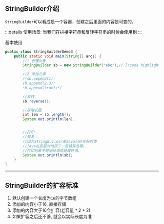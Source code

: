 ## StringBuilder介绍

`StringBuilder`可以看成是一个容器，创建之后里面的内容是可变的。

:::details
使用场景: 当我们在拼接字符串和反转字符串的时候会使用到
:::


基本使用
```java
public class StringBuilderDemo3 {
    public static void main(String[] args) {
        //1.创建对象
        StringBuilder sb = new StringBuilder("abc");// [!code highlight]

        //2.添加元素
        /*sb.append(1);
        sb.append(2.3);
        sb.append(true);*/

        //反转
        sb.reverse();

        //获取长度
        int len = sb.length();
        System.out.println(len);


        //打印
        //普及：
        //因为StringBuilder是Java已经写好的类
        //java在底层对他做了一些特殊处理。
        //打印对象不是地址值而是属性值。
        System.out.println(sb);
    }
}
```

---

## StringBuilder的扩容标准

1. 默认创建一个长度为`16`的字节数组
2. 添加的内容小于16, 直接存储
3. 添加的内容大于16会扩容(老容量 * 2 + 2)
4. 如果扩容之后还不够, 就会以实际长度为准